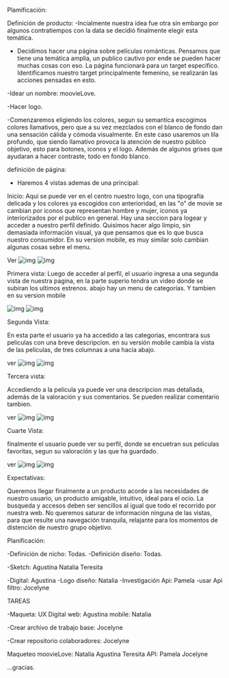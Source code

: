 Plamificación:

Definición de producto: 
  -Incialmente nuestra idea fue otra sin embargo por algunos contratiempos con la data se decidió finalmente elegir esta temática.

- Decidimos hacer una página sobre películas románticas. Pensamos  que tiene una temática amplia, un publico    cautivo por ende se pueden hacer muchas cosas con eso.
La página funcionará para un target específico.
Identificamos nuestro target principalmente femenino, se realizarán las acciones pensadas en esto.

-Idear un nombre: moovieLove.

-Hacer logo.

-Comenzaremos eligiendo los colores, segun su semantica escogimos colores llamativos, pero que a su vez mezclados con el blanco de fondo dan una sensación cálida y cómoda visualmente. En este caso usaremos un lila profundo, que siendo llamativo provoca la atención de nuestro público objetivo, esto para botones, iconos y el logo. Además de algunos grises que ayudaran a hacer contraste, todo en fondo blanco.

definición de página:

- Haremos 4 vistas ademas de una principal:

Inicio:
Aquí se puede ver en el centro nuestro logo, con una tipografía delicada y los colores ya escogidos con anterioridad, en las "o" de movie se cambian por iconos que representan hombre y mujer, iconos ya interiorizados por el publico en general.
Hay una seccion para logear y acceder a nuestro perfil definido. Quisimos hacer algo límpio, sin demasiada información visual, ya que pensamos que es lo que busca nuestro consumidor. 
En su version mobile, es muy similar solo cambian algunas cosas sebre el menu.

Ver ![img](https://preview.ibb.co/hZDs96/1.jpg)    ![img](https://image.ibb.co/n3HVwm/inicio.png)




Primera vista: 
Luego de acceder al perfil, el usuario ingresa a una segunda vista de nuestra pagina, en la parte superio tendra un video donde se subiran los ultimos estrenos.
abajo hay un menu de categorías. Y tambien en su version mobile 

![img](https://preview.ibb.co/hzQuNR/2.jpg)      ![img](https://image.ibb.co/m2L5U6/pagina_Principal.png)





Segunda Vista:

En esta parte el usuario ya ha accedido a las categorias, encontrara sus peliculas con una breve descripcion.
en su versión mobile cambia la vista de las peliculas, de tres columnas a una hacia abajo.

ver ![img](https://preview.ibb.co/d85Hbm/3.jpg)     ![img](https://image.ibb.co/f3m12R/Subcategorias.png)

Tercera vista:

Accediendo a la pelicula ya puede ver una descripcion mas detallada, además de la valoración y sus comentarios.
Se pueden realizar comentario tambien. 

ver ![img](https://preview.ibb.co/bWwZNR/4.jpg)  ![img](https://image.ibb.co/d5ig2R/pelicula_Seleccionada.png)
 

Cuarte Vista:

finalmente el usuario puede ver su perfil, donde se encuetran sus peliculas favoritas, segun su valoración y las que ha guardado. 

ver ![img](https://preview.ibb.co/kpPzp6/5.jpg)   ![img](https://image.ibb.co/mCbep6/peliculas_Guardadas.png)


Expectativas:

Queremos llegar finalmente a un producto acorde a las necesidades de nuestro usuario, un producto amigable, intuitivo, ideal para el ocio. La busqueda y accesos deben ser sencillos al igual que todo el recorrido por nuestra web. No queremos saturar de información ninguna de las vistas, para que resulte una navegación tranquila, relajante para los momentos de distención de nuestro grupo objetivo.


Planificación:

-Definición de nicho: Todas.
-Definición diseño:  Todas.

-Sketch:  Agustina
          Natalia
          Teresita

-Digital: Agustina
-Logo diseño: Natalia
-Investigación Api: Pamela
-usar Api filtro: Jocelyne

TAREAS

-Maqueta:  UX Digital
           web: Agustina
           mobile: Natalia

-Crear archivo de trabajo base: Jocelyne

-Crear repositorio colaboradores: Jocelyne

Maqueteo moovieLove: Natalia
                     Agustina
                     Teresita
API: Pamela
     Jocelyne








...gracias.
     


